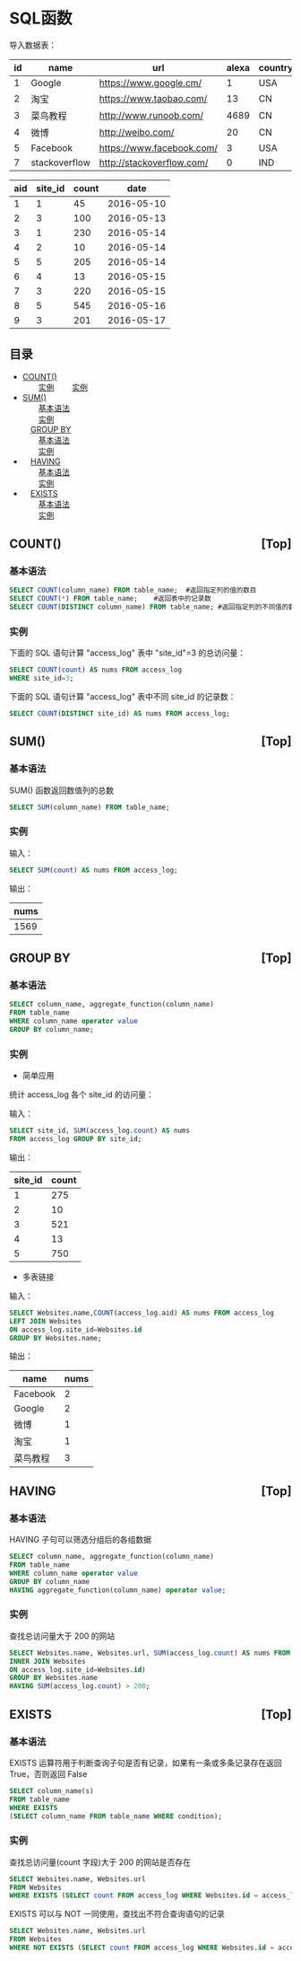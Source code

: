 # <a name="0">SQL函数</a>

导入数据表：

| id | name         | url                       | alexa | country |
|---|---|---|---|---|
| 1  | Google       | https://www.google.cm/    | 1     | USA     |
| 2  | 淘宝          | https://www.taobao.com/   | 13    | CN      |
| 3  | 菜鸟教程      | http://www.runoob.com/    | 4689  | CN      |
| 4  | 微博          | http://weibo.com/         | 20    | CN      |
| 5  | Facebook     | https://www.facebook.com/ | 3     | USA     |
| 7  | stackoverflow | http://stackoverflow.com/ |   0 | IND     |

| aid | site_id | count | date       |
|---|---|---|---|
|   1 |       1 |    45 | 2016-05-10 |
|   2 |       3 |   100 | 2016-05-13 |
|   3 |       1 |   230 | 2016-05-14 |
|   4 |       2 |    10 | 2016-05-14 |
|   5 |       5 |   205 | 2016-05-14 |
|   6 |       4 |    13 | 2016-05-15 |
|   7 |       3 |   220 | 2016-05-15 |
|   8 |       5 |   545 | 2016-05-16 |
|   9 |       3 |   201 | 2016-05-17 |

## 目录

* <a href="#1">COUNT() </a>  
&emsp;&emsp;<a href="#15">实例</a> 
&emsp;&emsp;<a href="#2">实例</a>  
* <a href="#3">SUM()</a>  
&emsp;&emsp;<a href="#4">基本语法</a>  
&emsp;&emsp;<a href="#5">实例</a>  
&emsp;<a href="#6">GROUP BY</a>  
&emsp;&emsp;<a href="#7">基本语法</a>  
&emsp;&emsp;<a href="#8">实例</a>  
* &emsp;<a href="#9">HAVING</a>  
&emsp;&emsp;<a href="#10">基本语法</a>  
&emsp;&emsp;<a href="#11">实例</a>  
* &emsp;<a href="#12">EXISTS</a>  
&emsp;&emsp;<a href="#13">基本语法</a>  
&emsp;&emsp;<a href="#14">实例</a>  


## <a name="1">COUNT() </a><a style="float:right;text-decoration:none;" href="#index">[Top]</a>


### <a name="15">基本语法</a>

```sql
SELECT COUNT(column_name) FROM table_name;	#返回指定列的值的数目
SELECT COUNT(*) FROM table_name;	#返回表中的记录数
SELECT COUNT(DISTINCT column_name) FROM table_name;	#返回指定列的不同值的数目
```

### <a name="2">实例</a>

下面的 SQL 语句计算 "access_log" 表中 "site_id"=3 的总访问量：

```sql
SELECT COUNT(count) AS nums FROM access_log
WHERE site_id=3;
```

下面的 SQL 语句计算 "access_log" 表中不同 site_id 的记录数：

```sql
SELECT COUNT(DISTINCT site_id) AS nums FROM access_log;
```

## <a name="3">SUM()</a><a style="float:right;text-decoration:none;" href="#index">[Top]</a>

### <a name="4">基本语法</a>

SUM() 函数返回数值列的总数

```sql
SELECT SUM(column_name) FROM table_name;
```

### <a name="5">实例</a>
输入：

```sql
SELECT SUM(count) AS nums FROM access_log;
```

输出：

|nums|
|---|
|1569|

## <a name="6">GROUP BY</a><a style="float:right;text-decoration:none;" href="#index">[Top]</a>

### <a name="7">基本语法</a>
```sql
SELECT column_name, aggregate_function(column_name)
FROM table_name
WHERE column_name operator value
GROUP BY column_name;
```

### <a name="8">实例</a>

* 简单应用

统计 access_log 各个 site_id 的访问量：

输入：

```sql
SELECT site_id, SUM(access_log.count) AS nums
FROM access_log GROUP BY site_id;
```

输出：

|site_id|count|
|---|---|
|1|275|
|2|10|
|3|521|
|4|13|
|5|750|

* 多表链接

输入：

```sql
SELECT Websites.name,COUNT(access_log.aid) AS nums FROM access_log
LEFT JOIN Websites
ON access_log.site_id=Websites.id
GROUP BY Websites.name;
```

输出：

|name|nums|
|---|---|
|Facebook|2|
|Google|2|
|微博|1|
|淘宝|1|
|菜鸟教程|3|

## <a name="9">HAVING</a><a style="float:right;text-decoration:none;" href="#index">[Top]</a>

### <a name="10">基本语法</a>

HAVING 子句可以筛选分组后的各组数据

```sql
SELECT column_name, aggregate_function(column_name)
FROM table_name
WHERE column_name operator value
GROUP BY column_name
HAVING aggregate_function(column_name) operator value;
```

### <a name="11">实例</a>

查找总访问量大于 200 的网站

```sql
SELECT Websites.name, Websites.url, SUM(access_log.count) AS nums FROM (access_log
INNER JOIN Websites
ON access_log.site_id=Websites.id)
GROUP BY Websites.name
HAVING SUM(access_log.count) > 200;
```

## <a name="12">EXISTS</a><a style="float:right;text-decoration:none;" href="#index">[Top]</a>
### <a name="13">基本语法</a>

EXISTS 运算符用于判断查询子句是否有记录，如果有一条或多条记录存在返回 True，否则返回 False

```sql
SELECT column_name(s)
FROM table_name
WHERE EXISTS
(SELECT column_name FROM table_name WHERE condition);
```

### <a name="14">实例</a>

查找总访问量(count 字段)大于 200 的网站是否存在

```sql
SELECT Websites.name, Websites.url 
FROM Websites 
WHERE EXISTS (SELECT count FROM access_log WHERE Websites.id = access_log.site_id AND count > 200);
```

EXISTS 可以与 NOT 一同使用，查找出不符合查询语句的记录

```sql
SELECT Websites.name, Websites.url 
FROM Websites 
WHERE NOT EXISTS (SELECT count FROM access_log WHERE Websites.id = access_log.site_id AND count > 200);
```
